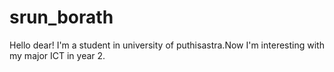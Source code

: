 # srun_borath
Hello dear! I'm a student in university of puthisastra.Now I'm interesting with my major ICT in year 2.

